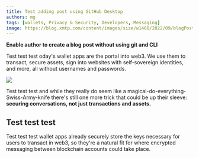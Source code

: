 ```yaml
---
title: Test adding post using GitHub Desktop
authors: mg
tags: [wallets, Privacy & Security, Developers, Messaging]
image: https://blog.xmtp.com/content/images/size/w1460/2022/09/blogPost-2.png
---
```


**Enable author to create a blog post without using git and CLI**

Test test test oday's wallet apps are the portal into web3. We use them to transact, secure assets, sign into websites with self-sovereign identities, and more, all without usernames and passwords.

![](https://blog.xmtp.com/content/images/size/w1460/2022/09/blogPost-2.png)
<!--truncate-->

Test test test and while they really do seem like a magical-do-everything-Swiss-Army-knife there's still one more trick that could be up their sleeve: **securing conversations, not just transactions and assets.**

## Test test test

Test test test wallet apps already securely store the keys necessary for users to transact in web3, so they're a natural fit for where encrypted messaging between blockchain accounts could take place.
